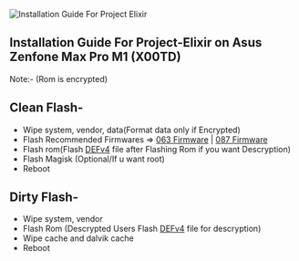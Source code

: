 ![Installation Guide For Project Elixir](https://i.imgur.com/3UmK6nS.png "Installation")

## Installation Guide For Project-Elixir on Asus Zenfone Max Pro M1 (X00TD)

Note:- (Rom is encrypted)

## Clean Flash- 
- Wipe system, vendor, data(Format data only if Encrypted)
- Flash Recommended Firmwares 
      => [063 Firmware](https://t.me/asusx00tcloud/407) | [087 Firmware](https://t.me/asusx00tcloud/411)
- Flash rom(Flash [DEFv4](https://t.me/asusx00tcloud/556) file after Flashing Rom if you want Descryption)
- Flash Magisk (Optional/If u want root)
- Reboot


## Dirty Flash- 
- Wipe system, vendor
- Flash Rom (Descrypted Users Flash [DEFv4](https://t.me/asusx00tcloud/556) file for descryption)
- Wipe cache and dalvik cache
- Reboot
